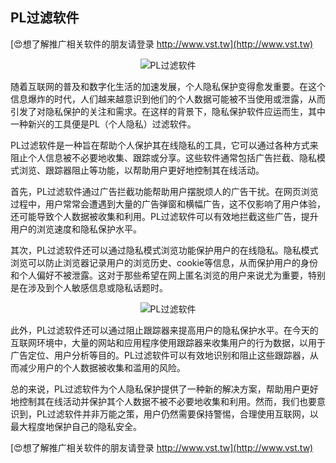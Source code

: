 ## **PL过滤软件**

[😍想了解推广相关软件的朋友请登录 http://www.vst.tw](http://www.vst.tw)

 <center><img src="https://vst.tw/MP4/tuiguang/png/1.png" alt="PL过滤软件"></center>

随着互联网的普及和数字化生活的加速发展，个人隐私保护变得愈发重要。在这个信息爆炸的时代，人们越来越意识到他们的个人数据可能被不当使用或泄露，从而引发了对隐私保护的关注和需求。在这样的背景下，隐私保护软件应运而生，其中一种新兴的工具便是PL（个人隐私）过滤软件。

PL过滤软件是一种旨在帮助个人保护其在线隐私的工具，它可以通过各种方式来阻止个人信息被不必要地收集、跟踪或分享。这些软件通常包括广告拦截、隐私模式浏览、跟踪器阻止等功能，以帮助用户更好地控制其在线活动。

首先，PL过滤软件通过广告拦截功能帮助用户摆脱烦人的广告干扰。在网页浏览过程中，用户常常会遭遇到大量的广告弹窗和横幅广告，这不仅影响了用户体验，还可能导致个人数据被收集和利用。PL过滤软件可以有效地拦截这些广告，提升用户的浏览速度和隐私保护水平。

其次，PL过滤软件还可以通过隐私模式浏览功能保护用户的在线隐私。隐私模式浏览可以防止浏览器记录用户的浏览历史、cookie等信息，从而保护用户的身份和个人偏好不被泄露。这对于那些希望在网上匿名浏览的用户来说尤为重要，特别是在涉及到个人敏感信息或隐私话题时。

 <center><img src="https://vst.tw/MP4/tuiguang/png/0.png" alt="PL过滤软件"></center>

此外，PL过滤软件还可以通过阻止跟踪器来提高用户的隐私保护水平。在今天的互联网环境中，大量的网站和应用程序使用跟踪器来收集用户的行为数据，以用于广告定位、用户分析等目的。PL过滤软件可以有效地识别和阻止这些跟踪器，从而减少用户的个人数据被收集和滥用的风险。

总的来说，PL过滤软件为个人隐私保护提供了一种新的解决方案，帮助用户更好地控制其在线活动并保护其个人数据不被不必要地收集和利用。然而，我们也要意识到，PL过滤软件并非万能之策，用户仍然需要保持警惕，合理使用互联网，以最大程度地保护自己的隐私安全。

[😍想了解推广相关软件的朋友请登录 http://www.vst.tw](http://www.vst.tw)



